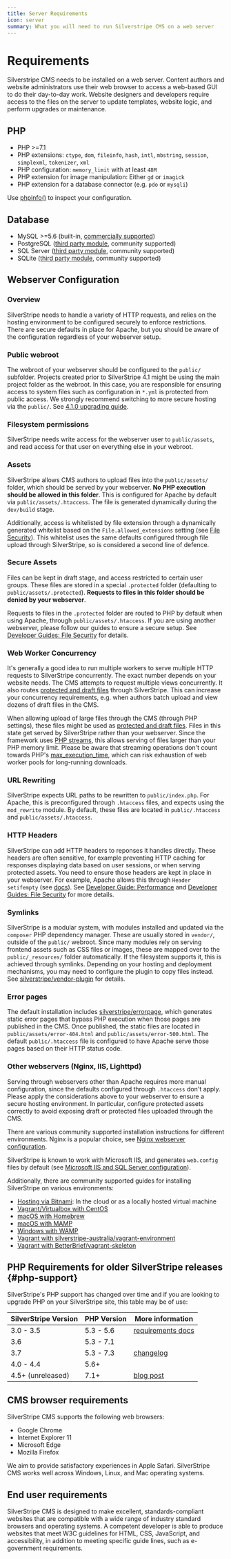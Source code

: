```yaml
---
title: Server Requirements
icon: server
summary: What you will need to run Silverstripe CMS on a web server 
---
```



# Requirements

Silverstripe CMS needs to be installed on a web server. Content authors and website administrators use their web browser
to access a web-based GUI to do their day-to-day work. Website designers and developers require access to the files on
the server to update templates, website logic, and perform upgrades or maintenance.

## PHP

 * PHP >=7.1
 * PHP extensions: `ctype`, `dom`, `fileinfo`, `hash`, `intl`, `mbstring`, `session`, `simplexml`, `tokenizer`, `xml`
 * PHP configuration: `memory_limit` with at least `48M`
 * PHP extension for image manipulation: Either `gd` or `imagick`
 * PHP extension for a database connector (e.g. `pdo` or `mysqli`)

Use [phpinfo()](http://php.net/manual/en/function.phpinfo.php) to inspect your configuration.

## Database

 * MySQL >=5.6 (built-in, [commercially supported](https://www.silverstripe.org/software/addons/silverstripe-commercially-supported-module-list/))
 * PostgreSQL ([third party module](https://addons.silverstripe.org/add-ons/silverstripe/postgresql), community supported)
 * SQL Server ([third party module](https://addons.silverstripe.org/add-ons/silverstripe/mssql), community supported)
 * SQLite ([third party module](https://addons.silverstripe.org/add-ons/silverstripe/sqlite3), community supported)
 
## Webserver Configuration

### Overview

SilverStripe needs to handle a variety of HTTP requests,
and relies on the hosting environment to be configured securely to
enforce restrictions. There are secure defaults in place for Apache,
but you should be aware of the configuration regardless of your webserver setup.

### Public webroot

The webroot of your webserver should be configured to the `public/` subfolder.
Projects created prior to SilverStripe 4.1 might be using the main project
folder as the webroot. In this case, you are responsible for ensuring
access to system files such as configuration in `*.yml` is protected
from public access. We strongly recommend switching to more secure
hosting via the `public/`. See [4.1.0 upgrading guide](/changelogs/4.1.0).

### Filesystem permissions

SilverStripe needs write access for the webserver user to `public/assets`,
and read access for that user on everything else in your webroot.

### Assets

SilverStripe allows CMS authors to upload files into the `public/assets/` folder,
which should be served by your webserver. **No PHP execution should be allowed in this folder**.
This is configured for Apache by default via `public/assets/.htaccess`.
The file is generated dynamically during the `dev/build` stage.

Additionally, access is whitelisted by file extension through a
dynamically generated whitelist based on the `File.allowed_extensions` setting
(see [File Security](/developer_guides/files/file_security#file-types)).
This whitelist uses the same defaults configured through file upload
through SilverStripe, so is considered a second line of defence.

### Secure Assets

Files can be kept in draft stage,
and access restricted to certain user groups.
These files are stored in a special `.protected` folder (defaulting to `public/assets/.protected`).
**Requests to files in this folder should be denied by your webserver**.

Requests to files in the `.protected` folder
are routed to PHP by default when using Apache, through `public/assets/.htaccess`.
If you are using another webserver, please follow our guides to ensure a secure setup.
See [Developer Guides: File Security](/developer_guides/files/file_security) for details.


### Web Worker Concurrency

It's generally a good idea to run multiple workers to serve multiple HTTP requests
to SilverStripe concurrently. The exact number depends on your website needs.
The CMS attempts to request multiple views concurrently.
It also routes [protected and draft files](/developer_guides/files/file_security)
through SilverStripe. This can increase your concurrency requirements,
e.g. when authors batch upload and view dozens of draft files in the CMS.

When allowing upload of large files through the CMS (through PHP settings),
these files might be used as [protected and draft files](/developer_guides/files/file_security).
Files in this state get served by SilverStripe rather than your webserver.
Since the framework uses [PHP streams](https://www.php.net/manual/en/ref.stream.php),
this allows serving of files larger than your PHP memory limit.
Please be aware that streaming operations don't count towards
PHP's [max_execution_time](https://www.php.net/manual/en/function.set-time-limit.php),
which can risk exhaustion of web worker pools for long-running downloads.

### URL Rewriting

SilverStripe expects URL paths to be rewritten to `public/index.php`.
For Apache, this is preconfigured through `.htaccess` files,
and expects using the `mod_rewrite` module.
By default, these files are located in `public/.htaccess` and `public/assets/.htaccess`.

### HTTP Headers

SilverStripe can add HTTP headers to reponses it handles directly.
These headers are often sensitive, for example preventing HTTP caching for responses
displaying data based on user sessions, or when serving protected assets.
You need to ensure those headers are kept in place in your webserver.
For example, Apache allows this through `Header setifempty` (see [docs](https://httpd.apache.org/docs/current/mod/mod_headers.html#header)).
See [Developer Guide: Performance](/developer_guides/performance/)
and [Developer Guides: File Security](/developer_guides/files/file_security) for more details.

### Symlinks

SilverStripe is a modular system, with modules installed and updated
via the `composer` PHP dependency manager. These are usually stored in `vendor/`,
outside of the `public/` webroot. Since many modules rely on serving frontend assets
such as CSS files or images, these are mapped over to the `public/_resources/` folder automatically.
If the filesystem supports it, this is achieved through symlinks.
Depending on your hosting and deployment mechanisms,
you may need to configure the plugin to copy files instead.
See [silverstripe/vendor-plugin](https://github.com/silverstripe/vendor-plugin) for details.

### Error pages

The default installation includes [silverstripe/errorpage](https://addons.silverstripe.org/add-ons/silverstripe/errorpage),
which generates static error pages that bypass PHP execution when those pages are published in the CMS.
Once published, the static files are located in `public/assets/error-404.html` and `public/assets/error-500.html`.
The default `public/.htaccess` file is configured to have Apache serve those pages based on their HTTP status code. 

### Other webservers (Nginx, IIS, Lighttpd)

Serving through webservers other than Apache requires more manual configuration,
since the defaults configured through `.htaccess` don't apply.
Please apply the considerations above to your webserver to ensure a secure hosting environment.
In particular, configure protected assets correctly to avoid exposing draft or protected files uploaded through the CMS. 

There are various community supported installation instructions for different environments.
Nginx is a popular choice, see [Nginx webserver configuration](https://forum.silverstripe.org/t/nginx-webserver-configuration/2246).

SilverStripe is known to work with Microsoft IIS, and generates `web.config` files by default
(see [Microsoft IIS and SQL Server configuration](https://forum.silverstripe.org/t/microsoft-iis-webserver-and-sql-server-support/2245)).

Additionally, there are community supported guides for installing SilverStripe
on various environments:

 * [Hosting via Bitnami](https://bitnami.com/stack/silverstripe/virtual-machine): In the cloud or as a locally hosted virtual machine
 * [Vagrant/Virtualbox with CentOS](https://forum.silverstripe.org/t/installing-via-vagrant-virtualbox-with-centos/2248)
 * [macOS with Homebrew](https://forum.silverstripe.org/t/installing-on-osx-with-homebrew/2247)
 * [macOS with MAMP](https://forum.silverstripe.org/t/installing-on-osx-with-mamp/2249)
 * [Windows with WAMP](https://forum.silverstripe.org/t/installing-on-windows-via-wamp/2250)
 * [Vagrant with silverstripe-australia/vagrant-environment](https://github.com/silverstripe-australia/vagrant-environment)
 * [Vagrant with BetterBrief/vagrant-skeleton](https://github.com/BetterBrief/vagrant-skeleton)

## PHP Requirements for older SilverStripe releases {#php-support}

SilverStripe's PHP support has changed over time and if you are looking to upgrade PHP on your SilverStripe site, this table may be of use:

| SilverStripe Version | PHP Version | More information |
| -------------------- | ----------- | ---------------- |
| 3.0 - 3.5            | 5.3 - 5.6   | [requirements docs](https://docs.silverstripe.org/en/3.4/getting_started/server_requirements/)
| 3.6                  | 5.3 - 7.1   | |
| 3.7                  | 5.3 - 7.3   | [changelog](https://docs.silverstripe.org/en/3/changelogs/3.7.0/) |
| 4.0 - 4.4            | 5.6+        | |
| 4.5+ (unreleased)    | 7.1+        | [blog post](https://www.silverstripe.org/blog/our-plan-for-ending-php-5-6-support-in-silverstripe-4/) |


## CMS browser requirements

SilverStripe CMS supports the following web browsers:
* Google Chrome
* Internet Explorer 11
* Microsoft Edge 
* Mozilla Firefox
 
We aim to provide satisfactory experiences in Apple Safari. SilverStripe CMS works well across Windows, Linux, and Mac operating systems.

## End user requirements

SilverStripe CMS is designed to make excellent, standards-compliant websites that are compatible with a wide range of
industry standard browsers and operating systems. A competent developer is able to produce websites that meet W3C
guidelines for HTML, CSS, JavaScript, and accessibility, in addition to meeting specific guide lines, such as
e-government requirements.

